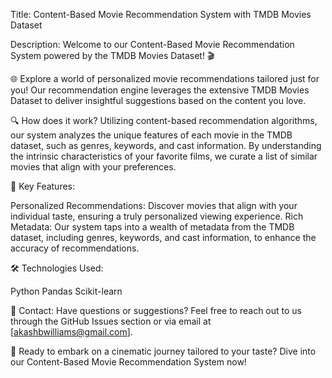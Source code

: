 Title: Content-Based Movie Recommendation System with TMDB Movies Dataset

Description:
Welcome to our Content-Based Movie Recommendation System powered by the TMDB Movies Dataset! 🎬

🌐 Explore a world of personalized movie recommendations tailored just for you! Our recommendation engine leverages the extensive TMDB Movies Dataset to deliver insightful suggestions based on the content you love.

🔍 How does it work?
Utilizing content-based recommendation algorithms, our system analyzes the unique features of each movie in the TMDB dataset, such as genres, keywords, and cast information. By understanding the intrinsic characteristics of your favorite films, we curate a list of similar movies that align with your preferences.

🌟 Key Features:

Personalized Recommendations: Discover movies that align with your individual taste, ensuring a truly personalized viewing experience.
Rich Metadata: Our system taps into a wealth of metadata from the TMDB dataset, including genres, keywords, and cast information, to enhance the accuracy of recommendations.

🛠️ Technologies Used:

Python
Pandas
Scikit-learn

📧 Contact:
Have questions or suggestions? Feel free to reach out to us through the GitHub Issues section or via email at [akashbwilliams@gmail.com].

🍿 Ready to embark on a cinematic journey tailored to your taste? Dive into our Content-Based Movie Recommendation System now!
